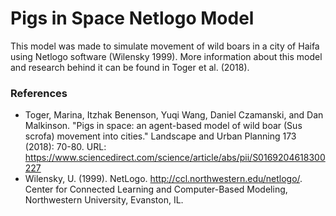 # Pigs in Space Netlogo Model

This model was made to simulate movement of wild boars in a city of Haifa using Netlogo software (Wilensky 1999). More information about this model and research behind it can be found in Toger et al. (2018).


### References
* Toger, Marina, Itzhak Benenson, Yuqi Wang, Daniel Czamanski, and Dan Malkinson. "Pigs in space: an agent-based model of wild boar (Sus scrofa) movement into cities." Landscape and Urban Planning 173 (2018): 70-80. URL: https://www.sciencedirect.com/science/article/abs/pii/S0169204618300227
* Wilensky, U. (1999). NetLogo. http://ccl.northwestern.edu/netlogo/. Center for Connected Learning and Computer-Based Modeling, Northwestern University, Evanston, IL.
